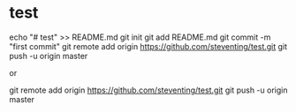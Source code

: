 # test

echo "# test" >> README.md
git init
git add README.md
git commit -m "first commit"
git remote add origin https://github.com/steventing/test.git
git push -u origin master

or

git remote add origin https://github.com/steventing/test.git
git push -u origin master
